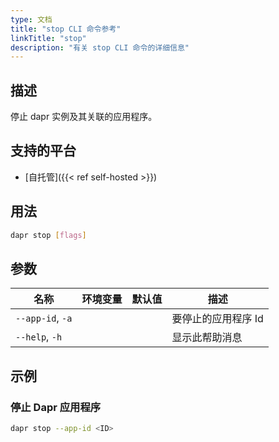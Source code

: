 ```yaml
---
type: 文档
title: "stop CLI 命令参考"
linkTitle: "stop"
description: "有关 stop CLI 命令的详细信息"
---
```


## 描述

停止 dapr 实例及其关联的应用程序。

## 支持的平台

- [自托管]({{< ref self-hosted >}})

## 用法

```bash
dapr stop [flags]
```

## 参数

| 名称               | 环境变量 | 默认值 | 描述          |
| ---------------- | ---- | --- | ----------- |
| `--app-id`, `-a` |      |     | 要停止的应用程序 Id |
| `--help`, `-h`   |      |     | 显示此帮助消息     |

## 示例

### 停止 Dapr 应用程序
```bash
dapr stop --app-id <ID>
```
